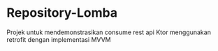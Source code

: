﻿# Repository-Lomba
 
 Projek untuk mendemonstrasikan consume rest api Ktor menggunakan retrofit dengan implementasi MVVM
